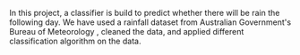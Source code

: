 In this project, a classifier is build to predict whether there will be rain the following day. We have used a rainfall dataset from Australian Government's Bureau of Meteorology , cleaned the data, and applied different classification algorithm on the data.
